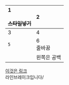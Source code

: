 |1<br><br>~~스타일넣기~~<br>|2<br>|  
|:---|:---|
|3<br>|4<br>|  
|```5```<br>|6<br>줄바꿈<br>|  
||왼쪽은 공백<br>|  
  
[이것은 링크](https://nogi.co.kr/)  
라인브레이크입니다/  
